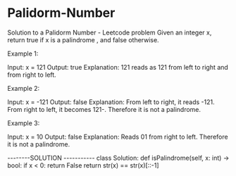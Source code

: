 # Palidorm-Number
Solution to a Palidorm Number - Leetcode problem
Given an integer x, return true if x is a
palindrome
, and false otherwise.

 

Example 1:

Input: x = 121
Output: true
Explanation: 121 reads as 121 from left to right and from right to left.

Example 2:

Input: x = -121
Output: false
Explanation: From left to right, it reads -121. From right to left, it becomes 121-. Therefore it is not a palindrome.

Example 3:

Input: x = 10
Output: false
Explanation: Reads 01 from right to left. Therefore it is not a palindrome.

--------SOLUTION -----------
class Solution:
    def isPalindrome(self, x: int) -> bool:
        if x < 0:
            return False
        return str(x) == str(x)[::-1]
